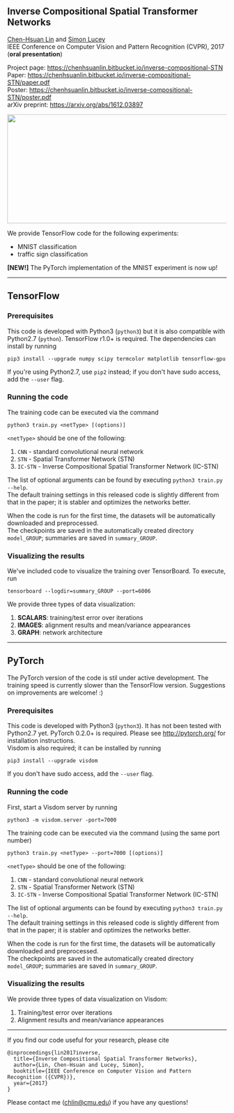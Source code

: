 ## Inverse Compositional Spatial Transformer Networks
[Chen-Hsuan Lin](https://chenhsuanlin.bitbucket.io/)
and [Simon Lucey](http://www.simonlucey.com/)  
IEEE Conference on Computer Vision and Pattern Recognition (CVPR), 2017 (**oral presentation**)  

Project page: https://chenhsuanlin.bitbucket.io/inverse-compositional-STN  
Paper: https://chenhsuanlin.bitbucket.io/inverse-compositional-STN/paper.pdf  
Poster: https://chenhsuanlin.bitbucket.io/inverse-compositional-STN/poster.pdf   
arXiv preprint: https://arxiv.org/abs/1612.03897

<p align="center"><img src="https://www.andrew.cmu.edu/user/chenhsul/images/ICSTN2.png" width=600 height=250></p>

We provide TensorFlow code for the following experiments:
- MNIST classification
- traffic sign classification

**[NEW!]** The PyTorch implementation of the MNIST experiment is now up!  

--------------------------------------

## TensorFlow

### Prerequisites  
This code is developed with Python3 (`python3`) but it is also compatible with Python2.7 (`python`). TensorFlow r1.0+ is required. The dependencies can install by running
```
pip3 install --upgrade numpy scipy termcolor matplotlib tensorflow-gpu
```
If you're using Python2.7, use `pip2` instead; if you don't have sudo access, add the `--user` flag.  

### Running the code  
The training code can be executed via the command
```
python3 train.py <netType> [(options)]
```
`<netType>` should be one of the following:  
1. `CNN` - standard convolutional neural network  
2. `STN` - Spatial Transformer Network (STN)  
3. `IC-STN` - Inverse Compositional Spatial Transformer Network (IC-STN)  

The list of optional arguments can be found by executing `python3 train.py --help`.  
The default training settings in this released code is slightly different from that in the paper; it is stabler and optimizes the networks better.  

When the code is run for the first time, the datasets will be automatically downloaded and preprocessed.  
The checkpoints are saved in the automatically created directory `model_GROUP`; summaries are saved in `summary_GROUP`.

### Visualizing the results  
We've included code to visualize the training over TensorBoard. To execute, run
```
tensorboard --logdir=summary_GROUP --port=6006
```

We provide three types of data visualization:  
1. **SCALARS**: training/test error over iterations  
2. **IMAGES**: alignment results and mean/variance appearances  
3. **GRAPH**: network architecture

--------------------------------------

## PyTorch

The PyTorch version of the code is stil under active development. The training speed is currently slower than the TensorFlow version. Suggestions on improvements are welcome! :)

### Prerequisites  
This code is developed with Python3 (`python3`). It has not been tested with Python2.7 yet. PyTorch 0.2.0+ is required. Please see http://pytorch.org/ for installation instructions.  
Visdom is also required; it can be installed by running
```
pip3 install --upgrade visdom
```
If you don't have sudo access, add the `--user` flag.  

### Running the code  
First, start a Visdom server by running
```
python3 -m visdom.server -port=7000
```
The training code can be executed via the command (using the same port number)
```
python3 train.py <netType> --port=7000 [(options)]
```
`<netType>` should be one of the following:  
1. `CNN` - standard convolutional neural network  
2. `STN` - Spatial Transformer Network (STN)  
3. `IC-STN` - Inverse Compositional Spatial Transformer Network (IC-STN)  

The list of optional arguments can be found by executing `python3 train.py --help`.  
The default training settings in this released code is slightly different from that in the paper; it is stabler and optimizes the networks better.  

When the code is run for the first time, the datasets will be automatically downloaded and preprocessed.  
The checkpoints are saved in the automatically created directory `model_GROUP`; summaries are saved in `summary_GROUP`.

### Visualizing the results  
We provide three types of data visualization on Visdom:  
1. Training/test error over iterations  
2. Alignment results and mean/variance appearances  

--------------------------------------

If you find our code useful for your research, please cite
```
@inproceedings{lin2017inverse,
  title={Inverse Compositional Spatial Transformer Networks},
  author={Lin, Chen-Hsuan and Lucey, Simon},
  booktitle={IEEE Conference on Computer Vision and Pattern Recognition ({CVPR})},
  year={2017}
}
```

Please contact me (chlin@cmu.edu) if you have any questions!


